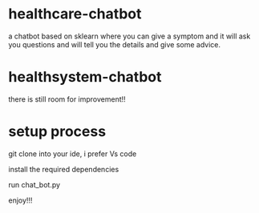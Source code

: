 # healthcare-chatbot
a chatbot based on sklearn where you can give a symptom and it will ask you questions and will tell you the details and give some advice.
# healthsystem-chatbot
there is still room for improvement!!

# setup process
git clone into your ide, i prefer Vs code

install the required dependencies

run chat_bot.py

enjoy!!!
